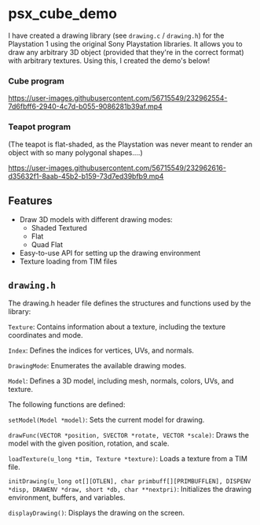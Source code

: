 # psx_cube_demo

I have created a drawing library (see `drawing.c` / `drawing.h`) for the Playstation 1 using the original Sony Playstation libraries. 
It allows you to draw any arbitrary 3D object (provided that they're in the correct format) with arbitrary textures. Using this, I
created the demo's below!

###  Cube program

https://user-images.githubusercontent.com/56715549/232962554-7d6fbff6-2940-4c7d-b055-9086281b39af.mp4

### Teapot program

(The teapot is flat-shaded, as the Playstation was never meant to render an object with so many polygonal shapes....)

https://user-images.githubusercontent.com/56715549/232962616-d35632f1-8aab-45b2-b159-73d7ed39bfb9.mp4

## Features
* Draw 3D models with different drawing modes:
  * Shaded Textured
  * Flat
  * Quad Flat
* Easy-to-use API for setting up the drawing environment
* Texture loading from TIM files

## `drawing.h`

The drawing.h header file defines the structures and functions used by the library:

`Texture`: Contains information about a texture, including the texture coordinates and mode.

`Index`: Defines the indices for vertices, UVs, and normals.

`DrawingMode`: Enumerates the available drawing modes.

`Model`: Defines a 3D model, including mesh, normals, colors, UVs, and texture.

The following functions are defined:

`setModel(Model *model)`: Sets the current model for drawing.

`drawFunc(VECTOR *position, SVECTOR *rotate, VECTOR *scale)`: Draws the model with the given position, rotation, and scale.

`loadTexture(u_long *tim, Texture *texture)`: Loads a texture from a TIM file.

`initDrawing(u_long ot[][OTLEN], char primbuff[][PRIMBUFFLEN], DISPENV *disp, DRAWENV *draw, short *db, char **nextpri)`: Initializes the drawing environment, buffers, and variables.

`displayDrawing()`: Displays the drawing on the screen.
